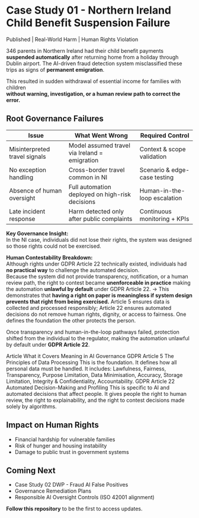 
# Case Study 01 - Northern Ireland Child Benefit Suspension Failure
 Published |  Real-World Harm |  Human Rights Violation

346 parents in Northern Ireland had their child benefit payments **suspended automatically** after returning home from a holiday through Dublin airport.
The AI-driven fraud detection system misclassified these trips as signs of **permanent emigration**.

This resulted in sudden withdrawal of essential income for families with children  
**without warning, investigation, or a human review path to correct the error.**

##  Root Governance Failures
| Issue | What Went Wrong | Required Control |
|------|----------------|----------------|
| Misinterpreted travel signals | Model assumed travel via Ireland = emigration | Context & scope validation |
| No exception handling | Cross-border travel common in NI | Scenario & edge-case testing |
| Absence of human oversight | Full automation deployed on high-risk decisions | Human-in-the-loop escalation |
| Late incident response | Harm detected only after public complaints | Continuous monitoring + KPIs |

 **Key Governance Insight:**  
 In the NI case, individuals did not lose their rights, the system was designed so those rights could not be exercised.  

**Human Contestability Breakdown:**  
Although rights under GDPR Article 22 technically existed, individuals had **no practical way** to challenge the automated decision.  
Because the system did not provide transparency, notification, or a human review path, the right to contest became **unenforceable in practice** making the automation **unlawful by default** under GDPR Article 22.
→ This demonstrates that **having a right on paper is meaningless if system design prevents that right from being exercised.**
Article 5 ensures data is collected and processed responsibly; Article 22 ensures automated decisions do not remove human rights, dignity, or access to fairness. One defines the foundation the other protects the person.

Once transparency and human-in-the-loop pathways failed, protection shifted from the individual to the regulator, making the automation unlawful by default under **GDPR Article 22**.

Article	What it Covers	Meaning in AI Governance
GDPR Article 5	The Principles of Data Processing	This is the foundation. It defines how all personal data must be handled. It includes: Lawfulness, Fairness, Transparency, Purpose Limitation, Data Minimisation, Accuracy, Storage Limitation, Integrity & Confidentiality, Accountability.
GDPR Article 22	Automated Decision-Making and Profiling	This is specific to AI and automated decisions that affect people. It gives people the right to human review, the right to explainability, and the right to contest decisions made solely by algorithms.

##  Impact on Human Rights
- Financial hardship for vulnerable families  
- Risk of hunger and housing instability  
- Damage to public trust in government systems

##  Coming Next
- Case Study 02 DWP - Fraud AI False Positives  
- Governance Remediation Plans  
- Responsible AI Oversight Controls (ISO 42001 alignment)

 **Follow this repository** to be the first to access updates.
